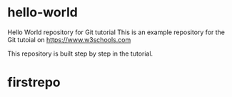 # hello-world
Hello World repository for Git tutorial
This is an example repository for the Git tutoial on https://www.w3schools.com

This repository is built step by step in the tutorial.
# firstrepo
